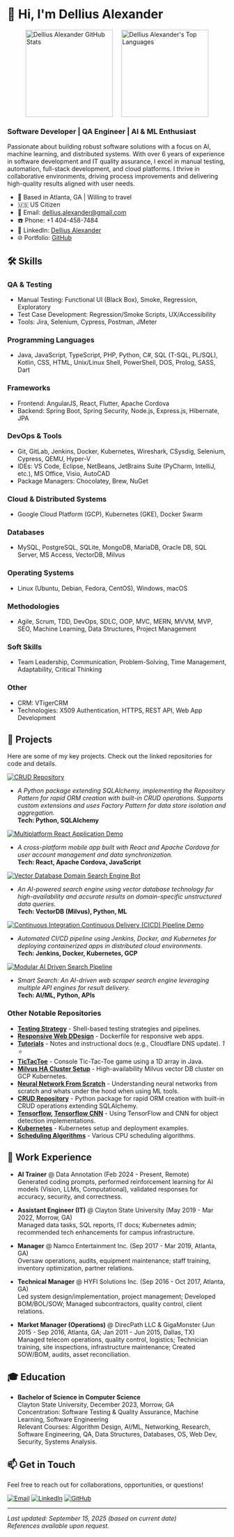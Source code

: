 # 👋 Hi, I'm Dellius Alexander

<div  style="padding:0; margin:0; display: flex; flex-direction: row; justify-content: center; align-items: center; gap: 20px;">
  <a href="https://github.com/dellius-alexander">
    <img 
      height=200 
      alt="Dellius Alexander GitHub Stats"
      src="https://github-readme-stats.vercel.app/api?username=dellius-alexander&show_icons=true&show=prs_merged_percentage,prs_merged&theme=radical&hide_border=true&hide=contribs" />
  </a>
  <a href="https://github.com/dellius-alexander">
    <img 
      height=200 
      alt="Dellius Alexander's Top Languages"
      src="https://github-readme-stats.vercel.app/api/top-langs/?username=dellius-alexander&layout=compact&theme=radical&hide_border=true&langs_count=20&hide=jupyter%20notebook&card_width=320" />
  </a>
</div>

### Software Developer | QA Engineer | AI & ML Enthusiast

Passionate about building robust software solutions with a focus on AI, machine learning, and 
distributed systems. With over 6 years of experience in software development and IT quality 
assurance, I excel in manual testing, automation, full-stack development, and cloud platforms. 
I thrive in collaborative environments, driving process improvements and delivering high-quality 
results aligned with user needs.

- 📍 Based in Atlanta, GA | Willing to travel
- 🇺🇸 US Citizen
- 📧 Email: [dellius.alexander@gmail.com](mailto:dellius.alexander@gmail.com)
- ☎️ Phone: +1 404-458-7484
- 🔗 LinkedIn: [Dellius Alexander](https://www.linkedin.com/in/dellius-alexander) 
- 🌐 Portfolio: [GitHub](https://github.com/dellius-alexander)

## 🛠️ Skills

### QA & Testing
- Manual Testing: Functional UI (Black Box), Smoke, Regression, Exploratory
- Test Case Development: Regression/Smoke Scripts, UX/Accessibility
- Tools: Jira, Selenium, Cypress, Postman, JMeter

### Programming Languages
- Java, JavaScript, TypeScript, PHP, Python, C#, SQL (T-SQL, PL/SQL), Kotlin, 
CSS, HTML, Unix/Linux Shell, PowerShell, DOS, Prolog, SASS, Dart

### Frameworks
- Frontend: AngularJS, React, Flutter, Apache Cordova
- Backend: Spring Boot, Spring Security, Node.js, Express.js, Hibernate, JPA

### DevOps & Tools
- Git, GitLab, Jenkins, Docker, Kubernetes, Wireshark, CSysdig, Selenium, Cypress, 
QEMU, Hyper-V
- IDEs: VS Code, Eclipse, NetBeans, JetBrains Suite (PyCharm, IntelliJ, etc.), 
MS Office, Visio, AutoCAD
- Package Managers: Chocolatey, Brew, NuGet

### Cloud & Distributed Systems
- Google Cloud Platform (GCP), Kubernetes (GKE), Docker Swarm

### Databases
- MySQL, PostgreSQL, SQLite, MongoDB, MariaDB, Oracle DB, SQL Server, MS Access, 
VectorDB, Milvus

### Operating Systems
- Linux (Ubuntu, Debian, Fedora, CentOS), Windows, macOS

### Methodologies
- Agile, Scrum, TDD, DevOps, SDLC, OOP, MVC, MERN, MVVM, MVP, SEO, Machine Learning, 
Data Structures, Project Management

### Soft Skills
- Team Leadership, Communication, Problem-Solving, Time Management, Adaptability, 
Critical Thinking

### Other
- CRM: VTigerCRM
- Technologies: X509 Authentication, HTTPS, REST API, Web App Development

## 🚀 Projects

Here are some of my key projects. Check out the linked repositories for code and details.

[![CRUD Repository](https://github-readme-stats.vercel.app/api/pin/?username=dellius-alexander&repo=CRUDRepository&show_owner=true&theme=radical&hide_border=true)](https://github.com/dellius-alexander/CRUDRepository.git)
- *A Python package extending SQLAlchemy, implementing the Repository Pattern for rapid ORM creation with built-in CRUD operations. Supports custom extensions and uses Factory Pattern for data store isolation and aggregation.*  
  **Tech: Python, SQLAlchemy**

[![Multiplatform React Application Demo](https://github-readme-stats.vercel.app/api/pin/?username=dellius-alexander&repo=Cordova-React-App&show_owner=true&theme=radical&hide_border=true)](https://github.com/dellius-alexander/Cordova-React-App)
- *A cross-platform mobile app built with React and Apache Cordova for user account management and data synchronization.*  
  **Tech: React, Apache Cordova, JavaScript**

[![Vector Database Domain Search Engine Bot](https://github-readme-stats.vercel.app/api/pin/?username=dellius-alexander&repo=Vector-DB-SearchBot&show_owner=true&theme=radical&hide_border=true)](https://github.com/dellius-alexander/Vector-DB-SearchBot.git)
- *An AI-powered search engine using vector database technology for high-availability and accurate results on domain-specific unstructured data queries.*  
  **Tech: VectorDB (Milvus), Python, ML**

[![Continuous Integration Continuous Delivery (CICD) Pipeline Demo](https://github-readme-stats.vercel.app/api/pin/?username=dellius-alexander&repo=Jenkins&show_owner=true&theme=radical&hide_border=true)](https://github.com/dellius-alexander/Jenkins.git)
- *Automated CI/CD pipeline using Jenkins, Docker, and Kubernetes for deploying containerized apps in distributed cloud environments.*  
  **Tech: Jenkins, Docker, Kubernetes, GCP**

[![Modular AI Driven Search Pipeline](https://github-readme-stats.vercel.app/api/pin/?username=dellius-alexander&repo=Smart-Search&show_owner=true&theme=radical&hide_border=true)](https://github.com/dellius-alexander/Smart-Search.git)
- *Smart Search: An AI-driven web scraper search engine leveraging multiple API engines for result delivery.*  
  **Tech: AI/ML, Python, APIs**


### Other Notable Repositories
- **[Testing Strategy](https://github.com/dellius-alexander/Testing-Strategy)** - Shell-based testing strategies and pipelines.
- **[Responsive Web DDesign](https://github.com/dellius-alexander/responsive_web_design)** - Dockerfile for responsive web apps.
- **[Tutorials](https://github.com/dellius-alexander/Tutorials)** - Notes and instructional docs (e.g., Cloudflare DNS update). *1 ⭐*
- **[TicTacToe](https://github.com/dellius-alexander/TicTacToe)** - Console Tic-Tac-Toe game using a 1D array in Java.
- **[Milvus HA Cluster Setup](https://github.com/dellius-alexander/Smart-Search.git)** - High-availability Milvus vector DB cluster on GCP Kubernetes.
- **[Neural Network From Scratch](https://github.com/dellius-alexander/Neural-Networks-From-Scratch.git)** - Understanding neural networks from scratch and whats under the hood when using ML tools.
- **[CRUD Repository](https://github.com/dellius-alexander/CRUDRepository.git)** - Python package for rapid ORM creation with built-in CRUD operations extending SQLAlchemy.
- **[Tensorflow](https://github.com/dellius-alexander/tensorflow), [Tensorflow CNN](https://github.com/dellius-alexander/TensorFlowCNN)** - Using TensorFlow and CNN for object detection implementations.
- **[Kubernetes](https://github.com/dellius-alexander/kubernetes)** - Kubernetes setup and deployment examples.
- **[Scheduling Algorithms](https://github.com/dellius-alexander/Scheduling_Algorithms)** - Various CPU scheduling algorithms.

## 💼 Work Experience

- **AI Trainer** @ Data Annotation (Feb 2024 - Present, Remote)  
  Generated coding prompts, performed reinforcement learning for AI models (Vision, LLMs, 
  Computational), validated responses for accuracy, security, and correctness.

- **Assistant Engineer (IT)** @ Clayton State University (May 2019 - Mar 2022, Morrow, GA)  
  Managed data tasks, SQL reports, IT docs; Kubernetes admin; recommended tech enhancements 
  for campus infrastructure.

- **Manager** @ Namco Entertainment Inc. (Sep 2017 - Mar 2019, Atlanta, GA)  
  Oversaw operations, audits, equipment maintenance; staff training, inventory optimization, 
  partner relations.

- **Technical Manager** @ HYFI Solutions Inc. (Sep 2016 - Oct 2017, Atlanta, GA)  
  Led system design/implementation, project management; Developed BOM/BOL/SOW; Managed 
  subcontractors, quality control, client relations.

- **Market Manager (Operations)** @ DirecPath LLC & GigaMonster (Jun 2015 - Sep 2016, Atlanta, GA; Jan 2011 - Jun 2015, Dallas, TX)  
  Managed telecom operations, quality control, logistics; Technician training, site inspections, infrastructure maintenance; Created SOW/BOM, audits, asset reconciliation.

## 🎓 Education

- **Bachelor of Science in Computer Science**  
  Clayton State University, December 2023, Morrow, GA  
  Concentration: Software Testing & Quality Assurance, Machine Learning, Software Engineering  
  Relevant Courses: Algorithm Design, AI/ML, Networking, Research, Software Engineering, QA, Data Structures, Databases, OS, Web Dev, Security, Systems Analysis.

## 📫 Get in Touch

Feel free to reach out for collaborations, opportunities, or questions!

[![Email](https://img.shields.io/badge/Email-dellius.alexander%40gmail.com-red?style=flat-square&logo=gmail)](mailto:dellius.alexander@gmail.com)
[![LinkedIn](https://img.shields.io/badge/LinkedIn-Dellius%20Alexander-blue?style=flat-square&logo=linkedin)](https://www.linkedin.com/in/dellius-alexander)
[![GitHub](https://img.shields.io/badge/GitHub-dellius--alexander-black?style=flat-square&logo=github)](https://github.com/dellius-alexander)

---

*Last updated: September 15, 2025 (based on current date)*  
*References available upon request.*

